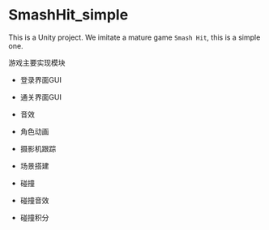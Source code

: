 # SmashHit_simple
This is a Unity project. We imitate a mature game `Smash Hit`, this is a simple one.

游戏主要实现模块

- 登录界面GUI
- 通关界面GUI
- 音效 

- 角色动画
- 摄影机跟踪
- 场景搭建

- 碰撞

- 碰撞音效
- 碰撞积分
